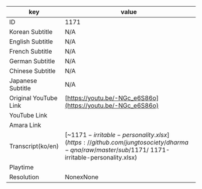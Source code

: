|  key  |  value  |
|-------|---------|
| ID            | 1171 |
| Korean Subtitle | N/A |
| English Subtitle | N/A |
| French Subtitle | N/A |
| German Subtitle | N/A |
| Chinese Subtitle | N/A |
| Japanese Subtitle | N/A |
| Original YouTube Link  | [https://youtu.be/-NGc_e6S86o](https://youtu.be/-NGc_e6S86o) |
| YouTube Link  |  |
| Amara Link    |  |
| Transcript(ko/en) | [~$1171-irritable-personality.xlsx](https://github.com/jungtosociety/dharma-qna/raw/master/sub/1171/~$1171-irritable-personality.xlsx) |
| Playtime |  |
| Resolution | NonexNone|
